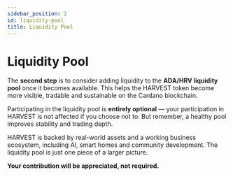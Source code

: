 ```yaml
---
sidebar_position: 2
id: liquidity-pool
title: Liquidity Pool
---
```


# Liquidity Pool

The **second step** is to consider adding liquidity to the **ADA/HRV liquidity pool** once it becomes available.  This helps the HARVEST token become more visible, tradable and sustainable on the Cardano blockchain.

Participating in the liquidity pool is **entirely optional** — your participation in HARVEST is not affected if you choose not to.  But remember, a healthy pool improves stability and trading depth.

HARVEST is backed by real-world assets and a working business ecosystem, including AI, smart homes and community development.  The liquidity pool is just one piece of a larger picture.

**Your contribution will be appreciated, not required.**
